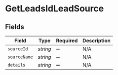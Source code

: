 # GetLeadsIdLeadSource


## Fields

| Field              | Type               | Required           | Description        |
| ------------------ | ------------------ | ------------------ | ------------------ |
| `sourceId`         | *string*           | :heavy_minus_sign: | N/A                |
| `sourceName`       | *string*           | :heavy_minus_sign: | N/A                |
| `details`          | *string*           | :heavy_minus_sign: | N/A                |